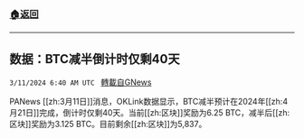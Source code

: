 ###  [:house:返回](README.md)
---


## 数据：BTC减半倒计时仅剩40天
`3/11/2024 6:40 AM UTC ` [轉載自GNews](https://gnews.org/articles/2383413)

PANews [[zh:3月11日]]消息，OKLink数据显示，BTC减半预计在2024年[[zh:4月21日]]完成，倒计时仅剩40天。当前[[zh:区块]]奖励为6.25 BTC，减半后[[zh:区块]]奖励为3.125 BTC。目前剩余[[zh:区块]]为5,837。

